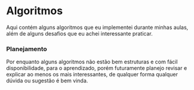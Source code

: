 # Algoritmos

Aqui contém alguns algoritmos que eu implementei durante minhas aulas, além de alguns desafios que eu achei interessante praticar.

### Planejamento

Por enquanto alguns algoritmos não estão bem estruturas e com fácil disponibilidade, para o aprendizado, porém futuramente planejo revisar e explicar ao menos os mais interessantes, de qualquer forma qualquer dúvida ou sugestão é bem vinda.